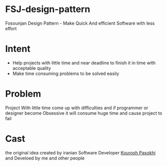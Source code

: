 # FSJ-design-pattern
Fosounjan Design Pattern - Make Quick And efficient Software with less effort


# Intent

* Help projects with little time and near deadline to finish it in time with acceptable quality
* Make time consuming problems to be solved easily

# Problem

Project With little time come up with difficulties and if programmer or designer become Obsessive it will consume huge time and cause project to fail

# Cast
the original idea created by iranian Software Developer [Kourosh Pasokhi](http://github.com/kpasokhi) and Develoed by me and other people
